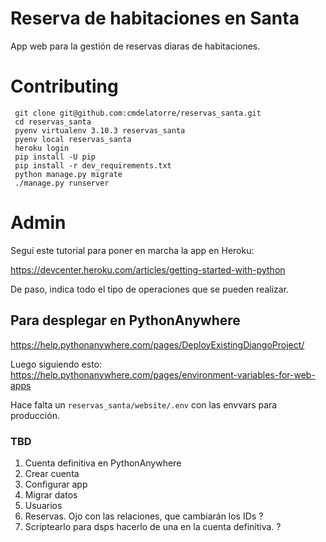 # Reserva de habitaciones en Santa

App web para la gestión de reservas diaras de habitaciones.

# Contributing

```
 git clone git@github.com:cmdelatorre/reservas_santa.git
 cd reservas_santa
 pyenv virtualenv 3.10.3 reservas_santa
 pyenv local reservas_santa
 heroku login
 pip install -U pip
 pip install -r dev_requirements.txt
 python manage.py migrate
 ./manage.py runserver
 ```

# Admin

Seguí este tutorial para poner en marcha la app en Heroku:

https://devcenter.heroku.com/articles/getting-started-with-python

De paso, indica todo el tipo de operaciones que se pueden realizar.

## Para desplegar en PythonAnywhere

https://help.pythonanywhere.com/pages/DeployExistingDjangoProject/

Luego siguiendo esto: https://help.pythonanywhere.com/pages/environment-variables-for-web-apps

Hace falta un `reservas_santa/website/.env` con las envvars para producción.

### TBD
1. Cuenta definitiva en PythonAnywhere
  1. Crear cuenta
  2. Configurar app
1. Migrar datos
  1. Usuarios
  2. Reservas. Ojo con las relaciones, que cambiarán los IDs ?
  3. Scriptearlo para dsps hacerlo de una en la cuenta definitiva. ?
